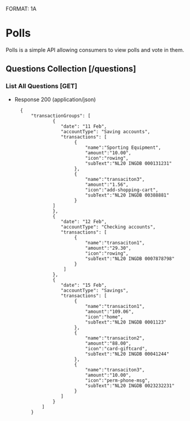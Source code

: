 FORMAT: 1A

# Polls

Polls is a simple API allowing consumers to view polls and vote in them.

## Questions Collection [/questions]

### List All Questions [GET]

+ Response 200 (application/json)
    
        {
            "transactionGroups": [
                    {
                       "date": "11 Feb", 
                       "accountType": "Saving accounts", 
                       "transactions": [
                            {
                                "name":"Sporting Equipment", 
                                "amount":"10.00", 
                                "icon":"rowing", 
                                "subText":"NL20 INGDB 000131231"
                            },
                            {
                                "name":"transaciton3", 
                                "amount":"1.56", 
                                "icon":"add-shopping-cart", 
                                "subText":"NL20 INGDB 00388881"
                            }
                    ]
                    },
                    {
                       "date": "12 Feb", 
                       "accountType": "Checking accounts", 
                       "transactions": [
                            {
                                "name":"transaciton1", 
                                "amount":"29.30", 
                                "icon":"rowing", 
                                "subText":"NL20 INGDB 0007878798"
                            }
                        ]
                    },
                    {
                       "date": "15 Feb", 
                       "accountType": "Savings", 
                       "transactions": [
                            {
                                "name":"transaciton1", 
                                "amount":"109.06", 
                                "icon":"home", 
                                "subText":"NL20 INGDB 0001123"
                            },
                            {
                                "name":"transaciton2", 
                                "amount":"88.00", 
                                "icon":"card-giftcard", 
                                "subText":"NL20 INGDB 00041244"
                            },
                            {
                                "name":"transaciton3", 
                                "amount":"10.00", 
                                "icon":"perm-phone-msg", 
                                "subText":"NL20 INGDB 0023232231"
                            }
                       ]
                    }
                ]        
            }

